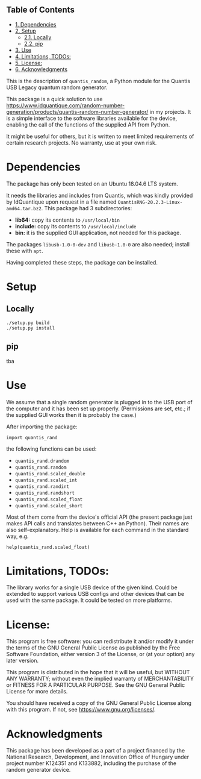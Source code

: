 <div id="table-of-contents">
<h2>Table of Contents</h2>
<div id="text-table-of-contents">
<ul>
<li><a href="#sec-1">1. Dependencies</a></li>
<li><a href="#sec-2">2. Setup</a>
<ul>
<li><a href="#sec-2-1">2.1. Locally</a></li>
<li><a href="#sec-2-2">2.2. pip</a></li>
</ul>
</li>
<li><a href="#sec-3">3. Use</a></li>
<li><a href="#sec-4">4. Limitations, TODOs:</a></li>
<li><a href="#sec-5">5. License:</a></li>
<li><a href="#sec-6">6. Acknowledgments</a></li>
</ul>
</div>
</div>

This is the description of `quantis_random`, a Python module for the
Quantis USB Legacy quantum random generator.

This package is a quick solution to use <https://www.idquantique.com/random-number-generation/products/quantis-random-number-generator/>
in my projects. It is a simple interface to the software libraries
available for the device, enabling the call of the functions of the
supplied API from Python.

It might be useful for others, but it is written to meet limited
requirements of certain research projects. No warranty, use at your
own risk.

# Dependencies<a id="sec-1" name="sec-1"></a>

The package has only been tested on an Ubuntu 18.04.6 LTS system.

It needs the libraries and includes from Quantis, which was kindly
provided by IdQuantique upon request in a file named
`QuantisRNG-20.2.3-Linux-amd64.tar.bz2`. This package had 3
subdirectories:

-   **lib64:** copy its contents to `/usr/local/bin`
-   **include:** copy its contents to `/usr/local/include`
-   **bin:** it is the supplied GUI application, not needed for this package.

The packages `libusb-1.0-0-dev` and `libusb-1.0-0` are also needed;
install these with `apt`.

Having completed these steps, the package can be installed.

# Setup<a id="sec-2" name="sec-2"></a>

## Locally<a id="sec-2-1" name="sec-2-1"></a>

    ./setup.py build
    ./setup.py install

## pip<a id="sec-2-2" name="sec-2-2"></a>

tba

# Use<a id="sec-3" name="sec-3"></a>

We assume that a single random generator is plugged in to the USB port
of the computer and it has been set up properly. (Permissions are set,
etc.; if the supplied GUI works then it is probably the case.)

After importing the package:

    import quantis_rand

the following functions can be used:
-   `quantis_rand.drandom`
-   `quantis_rand.random`
-   `quantis_rand.scaled_double`
-   `quantis_rand.scaled_int`
-   `quantis_rand.randint`
-   `quantis_rand.randshort`
-   `quantis_rand.scaled_float`
-   `quantis_rand.scaled_short`

Most of them come from the device's official API (the present package
just makes API calls and translates between C++ an Python). Their
names are also self-explanatory. 
Help is available for each command in the standard way, e.g.

    help(quantis_rand.scaled_float)

# Limitations, TODOs:<a id="sec-4" name="sec-4"></a>

The library works for a single USB device of the given kind. Could be
extended to support various USB configs and other devices that can be
used with the same package. It could be tested on more platforms.

# License:<a id="sec-5" name="sec-5"></a>

This program is free software: you can redistribute it and/or modify
it under the terms of the GNU General Public License as published by
the Free Software Foundation, either version 3 of the License, or (at
your option) any later version.

This program is distributed in the hope that it will be useful, but
WITHOUT ANY WARRANTY; without even the implied warranty of
MERCHANTABILITY or FITNESS FOR A PARTICULAR PURPOSE.  See the GNU
General Public License for more details.

You should have received a copy of the GNU General Public License
along with this program.  If not, see <https://www.gnu.org/licenses/>.

# Acknowledgments<a id="sec-6" name="sec-6"></a>

This package has been developed as a part of a project financed by the
National Research, Development, and Innovation Office of Hungary under
project number K124351 and K133882, including the purchase of the
random generator device.
